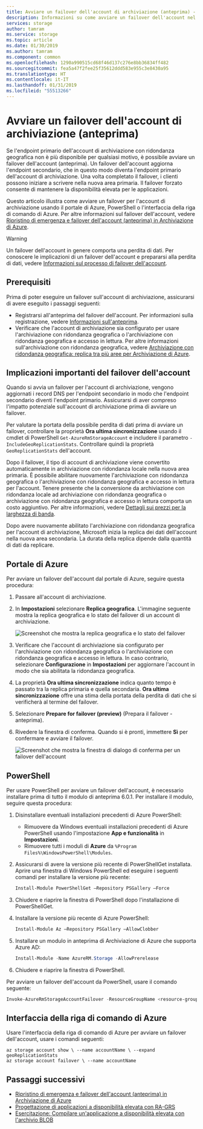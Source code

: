 ```yaml
---
title: Avviare un failover dell'account di archiviazione (anteprima) - Archiviazione di Azure
description: Informazioni su come avviare un failover dell'account nel caso in cui l'endpoint primario dell'account di archiviazione non sia più disponibile. Il failover aggiorna l'area secondaria, che in questo modo diventa l'area primaria dell'account di archiviazione.
services: storage
author: tamram
ms.service: storage
ms.topic: article
ms.date: 01/30/2019
ms.author: tamram
ms.component: common
ms.openlocfilehash: 1290a990515cd68f46d137c276e8bb36834ff482
ms.sourcegitcommit: fea5a47f2fee25f35612ddd583e955c3e8430a95
ms.translationtype: HT
ms.contentlocale: it-IT
ms.lasthandoff: 01/31/2019
ms.locfileid: "55513266"
---
```

# <a name="initiate-a-storage-account-failover-preview"></a>Avviare un failover dell'account di archiviazione (anteprima)

Se l'endpoint primario dell'account di archiviazione con ridondanza geografica non è più disponibile per qualsiasi motivo, è possibile avviare un failover dell'account (anteprima). Un failover dell'account aggiorna l'endpoint secondario, che in questo modo diventa l'endpoint primario dell'account di archiviazione. Una volta completato il failover, i clienti possono iniziare a scrivere nella nuova area primaria. Il failover forzato consente di mantenere la disponibilità elevata per le applicazioni.

Questo articolo illustra come avviare un failover per l'account di archiviazione usando il portale di Azure, PowerShell o l'interfaccia della riga di comando di Azure. Per altre informazioni sul failover dell'account, vedere [Ripristino di emergenza e failover dell'account (anteprima) in Archiviazione di Azure](storage-disaster-recovery-guidance.md).

> [!WARNING]
> Un failover dell'account in genere comporta una perdita di dati. Per conoscere le implicazioni di un failover dell'account e prepararsi alla perdita di dati, vedere [Informazioni sul processo di failover dell'account](storage-disaster-recovery-guidance.md#understand-the-account-failover-process).

## <a name="prerequisites"></a>Prerequisiti

Prima di poter eseguire un failover sull'account di archiviazione, assicurarsi di avere eseguito i passaggi seguenti:

- Registrarsi all'anteprima del failover dell'account. Per informazioni sulla registrazione, vedere [Informazioni sull'anteprima](storage-disaster-recovery-guidance.md#about-the-preview).
- Verificare che l'account di archiviazione sia configurato per usare l'archiviazione con ridondanza geografica o l'archiviazione con ridondanza geografica e accesso in lettura. Per altre informazioni sull'archiviazione con ridondanza geografica, vedere [Archiviazione con ridondanza geografica: replica tra più aree per Archiviazione di Azure](storage-redundancy-grs.md). 

## <a name="important-implications-of-account-failover"></a>Implicazioni importanti del failover dell'account

Quando si avvia un failover per l'account di archiviazione, vengono aggiornati i record DNS per l'endpoint secondario in modo che l'endpoint secondario diventi l'endpoint primario. Assicurarsi di aver compreso l'impatto potenziale sull'account di archiviazione prima di avviare un failover.

Per valutare la portata della possibile perdita di dati prima di avviare un failover, controllare la proprietà **Ora ultima sincronizzazione** usando il cmdlet di PowerShell `Get-AzureRmStorageAccount` e includere il parametro `-IncludeGeoReplicationStats`. Controllare quindi la proprietà `GeoReplicationStats` dell'account. 

Dopo il failover, il tipo di account di archiviazione viene convertito automaticamente in archiviazione con ridondanza locale nella nuova area primaria. È possibile abilitare nuovamente l'archiviazione con ridondanza geografica o l'archiviazione con ridondanza geografica e accesso in lettura per l'account. Tenere presente che la conversione da archiviazione con ridondanza locale ad archiviazione con ridondanza geografica o archiviazione con ridondanza geografica e accesso in lettura comporta un costo aggiuntivo. Per altre informazioni, vedere [Dettagli sui prezzi per la larghezza di banda](https://azure.microsoft.com/pricing/details/bandwidth/). 

Dopo avere nuovamente abilitato l'archiviazione con ridondanza geografica per l'account di archiviazione, Microsoft inizia la replica dei dati dell'account nella nuova area secondaria. La durata della replica dipende dalla quantità di dati da replicare.  

## <a name="azure-portal"></a>Portale di Azure

Per avviare un failover dell'account dal portale di Azure, seguire questa procedura:

1. Passare all'account di archiviazione.
2. In **Impostazioni** selezionare **Replica geografica**. L'immagine seguente mostra la replica geografica e lo stato del failover di un account di archiviazione.

    ![Screenshot che mostra la replica geografica e lo stato del failover](media/storage-initiate-account-failover/portal-failover-prepare.png)

3. Verificare che l'account di archiviazione sia configurato per l'archiviazione con ridondanza geografica o l'archiviazione con ridondanza geografica e accesso in lettura. In caso contrario, selezionare **Configurazione** in **Impostazioni** per aggiornare l'account in modo che sia abilitata la ridondanza geografica. 
4. La proprietà **Ora ultima sincronizzazione** indica quanto tempo è passato tra la replica primaria e quella secondaria. **Ora ultima sincronizzazione** offre una stima della portata della perdita di dati che si verificherà al termine del failover.
5. Selezionare **Prepare for failover (preview)** (Prepara il failover - anteprima). 
6. Rivedere la finestra di conferma. Quando si è pronti, immettere **Sì** per confermare e avviare il failover.

    ![Screenshot che mostra la finestra di dialogo di conferma per un failover dell'account](media/storage-initiate-account-failover/portal-failover-confirm.png)

## <a name="powershell"></a>PowerShell

Per usare PowerShell per avviare un failover dell'account, è necessario installare prima di tutto il modulo di anteprima 6.0.1. Per installare il modulo, seguire questa procedura:

1. Disinstallare eventuali installazioni precedenti di Azure PowerShell:

    - Rimuovere da Windows eventuali installazioni precedenti di Azure PowerShell usando l'impostazione **App e funzionalità** in **Impostazioni**.
    - Rimuovere tutti i moduli di **Azure** da `%Program Files%\WindowsPowerShell\Modules`.
    
1. Assicurarsi di avere la versione più recente di PowerShellGet installata. Aprire una finestra di Windows PowerShell ed eseguire i seguenti comandi per installare la versione più recente:
 
    ```powershell
    Install-Module PowerShellGet –Repository PSGallery –Force
    ```
1. Chiudere e riaprire la finestra di PowerShell dopo l'installazione di PowerShellGet. 

1. Installare la versione più recente di Azure PowerShell:

    ```powershell
    Install-Module Az –Repository PSGallery –AllowClobber
    ```

1. Installare un modulo in anteprima di Archiviazione di Azure che supporta Azure AD:
   
    ```powershell
    Install-Module -Name AzureRM.Storage -AllowPrerelease
    ```
1. Chiudere e riaprire la finestra di PowerShell.
 

Per avviare un failover dell'account da PowerShell, usare il comando seguente:

```powershell
Invoke-AzureRmStorageAccountFailover -ResourceGroupName <resource-group-name> -Name <account-name> 
```

## <a name="azure-cli"></a>Interfaccia della riga di comando di Azure

Usare l'interfaccia della riga di comando di Azure per avviare un failover dell'account, usare i comandi seguenti:

```cli
az storage account show \ --name accountName \ --expand geoReplicationStats
az storage account failover \ --name accountName
```

## <a name="next-steps"></a>Passaggi successivi

- [Ripristino di emergenza e failover dell'account (anteprima) in Archiviazione di Azure](storage-disaster-recovery-guidance.md)
- [Progettazione di applicazioni a disponibilità elevata con RA-GRS](storage-designing-ha-apps-with-ragrs.md)
- [Esercitazione: Compilare un'applicazione a disponibilità elevata con l'archivio BLOB](../blobs/storage-create-geo-redundant-storage.md) 
